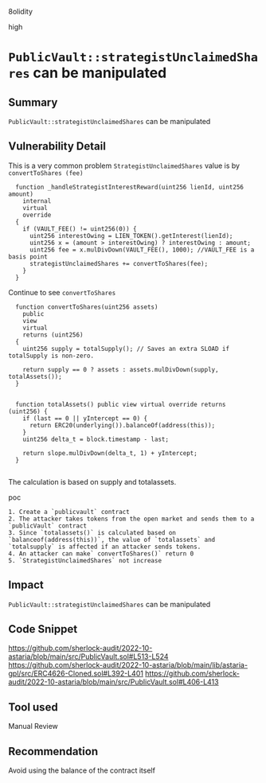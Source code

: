 8olidity

high

# `PublicVault::strategistUnclaimedShares` can be manipulated

## Summary
`PublicVault::strategistUnclaimedShares` can be manipulated
## Vulnerability Detail
This is a very common problem
`StrategistUnclaimedShares` value is by `convertToShares (fee)`

```solidity
  function _handleStrategistInterestReward(uint256 lienId, uint256 amount)
    internal
    virtual
    override
  {
    if (VAULT_FEE() != uint256(0)) {
      uint256 interestOwing = LIEN_TOKEN().getInterest(lienId);
      uint256 x = (amount > interestOwing) ? interestOwing : amount;
      uint256 fee = x.mulDivDown(VAULT_FEE(), 1000); //VAULT_FEE is a basis point
      strategistUnclaimedShares += convertToShares(fee);
    }
  }
```

Continue to see `convertToShares`

```solidity
  function convertToShares(uint256 assets)
    public
    view
    virtual
    returns (uint256)
  {
    uint256 supply = totalSupply(); // Saves an extra SLOAD if totalSupply is non-zero.

    return supply == 0 ? assets : assets.mulDivDown(supply, totalAssets());
  }


  function totalAssets() public view virtual override returns (uint256) {
    if (last == 0 || yIntercept == 0) {
      return ERC20(underlying()).balanceOf(address(this));
    }
    uint256 delta_t = block.timestamp - last;

    return slope.mulDivDown(delta_t, 1) + yIntercept;
  }
  
```
The calculation is based on supply and totalassets.

poc
```solidity
1. Create a `publicvault` contract
2. The attacker takes tokens from the open market and sends them to a `publicVault` contract
3. Since `totalassets()` is calculated based on `balanceof(address(this))`, the value of `totalassets` and `totalsupply` is affected if an attacker sends tokens.
4. An attacker can make` convertToShares()` return 0
5. `StrategistUnclaimedShares` not increase
```

## Impact
`PublicVault::strategistUnclaimedShares` can be manipulated
## Code Snippet
https://github.com/sherlock-audit/2022-10-astaria/blob/main/src/PublicVault.sol#L513-L524
https://github.com/sherlock-audit/2022-10-astaria/blob/main/lib/astaria-gpl/src/ERC4626-Cloned.sol#L392-L401
https://github.com/sherlock-audit/2022-10-astaria/blob/main/src/PublicVault.sol#L406-L413
## Tool used

Manual Review

## Recommendation
Avoid using the balance of the contract itself
